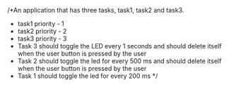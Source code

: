 /*An application that has three tasks, task1,  task2 and task3.
 * task1 priority - 1
 * task2 priority - 2
 * task3 priority - 3
 * Task 3 should toggle the LED every 1 seconds and should delete itself when the user button is pressed by the user
 * Task 2 should toggle the led for every 500 ms and should delete itself when the user button is pressed by the user
 * Task 1 should toggle the led for every 200 ms
 */
